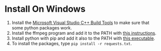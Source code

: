 # Install On Windows

1. Install the [Microsoft Visual Studio C++ Build Tools](https://aka.ms/vs/17/release/VC_redist.x64.exe) to make sure that some python packages work.
2. Install the ffmpeg program and add it to the PATH with [this instructions](https://windowsloop.com/install-ffmpeg-windows-10/).
3. Install python with pip and add it also to the PATH with [this executable](https://www.python.org/downloads/).
4. To install the packages, type `pip install -r requests.txt`.


